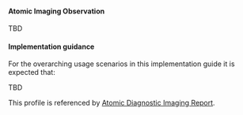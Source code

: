 #### Atomic Imaging Observation
TBD

#### Implementation guidance

For the overarching usage scenarios in this implementation guide it is expected that:

TBD

This profile is referenced by [Atomic Diagnostic Imaging Report](StructureDefinition-diagnosticreport-imag-atomic-1.html).